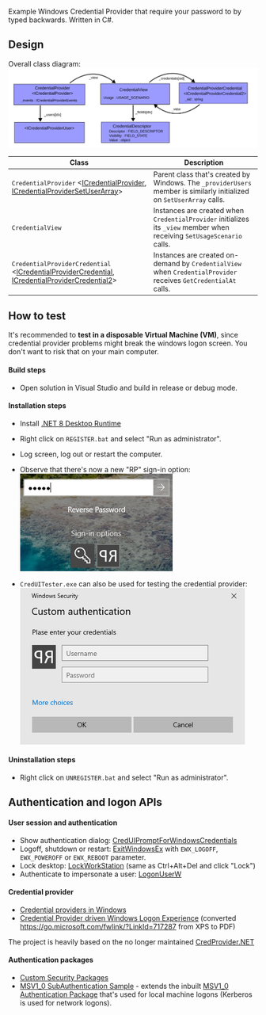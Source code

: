 Example Windows Credential Provider that require your password to by typed backwards. Written in C#.

## Design
Overall class diagram:  
![class diagram](class_diagram.svg)

| Class | Description |
|-------|-------------|
| `CredentialProvider` <[ICredentialProvider](https://learn.microsoft.com/en-us/windows/win32/api/credentialprovider/nn-credentialprovider-icredentialprovider), [ICredentialProviderSetUserArray](https://learn.microsoft.com/en-us/windows/win32/api/credentialprovider/nn-credentialprovider-icredentialprovidersetuserarray)> | Parent class that's created by Windows. The `_providerUsers` member is similarly initialized on `SetUserArray` calls. |
| `CredentialView` | Instances are created when `CredentialProvider` initializes its `_view` member when receiving `SetUsageScenario` calls. |
| `CredentialProviderCredential` <[ICredentialProviderCredential](https://learn.microsoft.com/en-us/windows/win32/api/credentialprovider/nn-credentialprovider-icredentialprovidercredential), [ICredentialProviderCredential2](https://learn.microsoft.com/en-us/windows/win32/api/credentialprovider/nn-credentialprovider-icredentialprovidercredential2)>| Instances are created on-demand by `CredentialView` when `CredentialProvider` receives `GetCredentialAt` calls. |

## How to test
It's recommended to **test in a disposable Virtual Machine (VM)**, since credential provider problems might break the windows logon screen. You don't want to risk that on your main computer.

#### Build steps
* Open solution in Visual Studio and build in release or debug mode.

#### Installation steps
* Install [.NET 8 Desktop Runtime](https://dotnet.microsoft.com/en-us/download/dotnet)
* Right click on `REGISTER.bat` and select "Run as administrator".
* Log screen, log out or restart the computer.
* Observe that there's now a new "RP" sign-in option:  
![screenshot](Screenshot.png)  

* `CredUITester.exe` can also be used for testing the credential provider:  
![CredUIPrompt](CredUIPrompt.png)  

#### Uninstallation steps
* Right click on `UNREGISTER.bat` and select "Run as administrator".


## Authentication and logon APIs

#### User session and authentication
* Show authentication dialog: [CredUIPromptForWindowsCredentials](https://learn.microsoft.com/en-us/windows/win32/api/wincred/nf-wincred-creduipromptforwindowscredentialsw)
* Logoff, shutdown or restart:  [ExitWindowsEx](https://learn.microsoft.com/en-us/windows/win32/api/winuser/nf-winuser-exitwindowsex) with `EWX_LOGOFF`, `EWX_POWEROFF` or `EWX_REBOOT` parameter.
* Lock desktop: [LockWorkStation](https://learn.microsoft.com/en-us/windows/win32/api/winuser/nf-winuser-lockworkstation) (same as Ctrl+Alt+Del and click "Lock")
* Authenticate to impersonate a user: [LogonUserW](https://learn.microsoft.com/en-us/windows/win32/api/winbase/nf-winbase-logonuserw)

#### Credential provider
* [Credential providers in Windows](https://learn.microsoft.com/en-us/windows/win32/secauthn/credential-providers-in-windows)
* [Credential Provider driven Windows Logon Experience](https://github.com/user-attachments/files/22509252/Credential_Provider_Technical_Reference.pdf) (converted https://go.microsoft.com/fwlink/?LinkId=717287 from XPS to PDF)

The project is heavily based on the no longer maintained [CredProvider.NET](https://github.com/SteveSyfuhs/CredProvider.NET)

#### Authentication packages
* [Custom Security Packages](https://learn.microsoft.com/en-us/windows/win32/secauthn/custom-security-packages)
* [MSV1_0 SubAuthentication Sample](https://github.com/microsoft/Windows-classic-samples/tree/main/Samples/Win7Samples/security/authentication/msvsubauth) - extends the inbuilt [MSV1_0 Authentication Package](https://learn.microsoft.com/en-us/windows/win32/secauthn/msv1-0-authentication-package) that's used for local machine logons (Kerberos is used for network logons).
